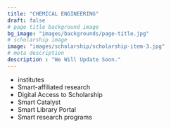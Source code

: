 ```yaml
---
title: "CHEMICAL ENGINEERING"
draft: false
# page title background image
bg_image: "images/backgrounds/page-title.jpg"
# scholarship image
image: "images/scholarship/scholarship-item-3.jpg"
# meta description
description : "We Will Update Soon."
---
```


* institutes
* Smart-affiliated research
* Digital Access to Scholarship
* Smart Catalyst
* Smart Library Portal
* Smart research programs